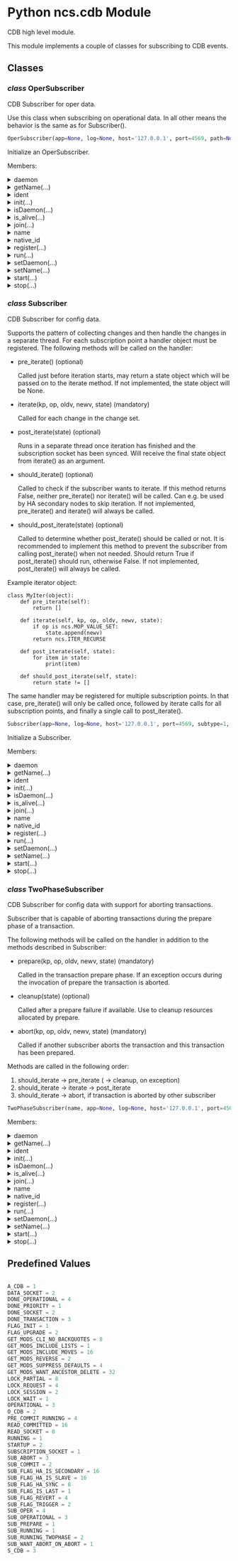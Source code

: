 # Python ncs.cdb Module

CDB high level module.

This module implements a couple of classes for subscribing
to CDB events.

## Classes

### _class_ **OperSubscriber**

CDB Subscriber for oper data.

Use this class when subscribing on operational data. In all other means
the behavior is the same as for Subscriber().

```python
OperSubscriber(app=None, log=None, host='127.0.0.1', port=4569, path=None)
```

Initialize an OperSubscriber.

Members:

<details>

<summary>daemon</summary>

A boolean value indicating whether this thread is a daemon thread.

This must be set before start() is called, otherwise RuntimeError is
raised. Its initial value is inherited from the creating thread; the
main thread is not a daemon thread and therefore all threads created in
the main thread default to daemon = False.

The entire Python program exits when only daemon threads are left.

</details>

<details>

<summary>getName(...)</summary>

Method:

```python
getName(self)
```

Return a string used for identification purposes only.

This method is deprecated, use the name attribute instead.

</details>

<details>

<summary>ident</summary>

_Readonly property_

Thread identifier of this thread or None if it has not been started.

This is a nonzero integer. See the get_ident() function. Thread
identifiers may be recycled when a thread exits and another thread is
created. The identifier is available even after the thread has exited.

</details>

<details>

<summary>init(...)</summary>

Method:

```python
init(self)
```

Custom initialization.

Override this method to do custom initialization without needing
to override __init__.

</details>

<details>

<summary>isDaemon(...)</summary>

Method:

```python
isDaemon(self)
```

Return whether this thread is a daemon.

This method is deprecated, use the daemon attribute instead.

</details>

<details>

<summary>is_alive(...)</summary>

Method:

```python
is_alive(self)
```

Return whether the thread is alive.

This method returns True just before the run() method starts until just
after the run() method terminates. See also the module function
enumerate().

</details>

<details>

<summary>join(...)</summary>

Method:

```python
join(self, timeout=None)
```

Wait until the thread terminates.

This blocks the calling thread until the thread whose join() method is
called terminates -- either normally or through an unhandled exception
or until the optional timeout occurs.

When the timeout argument is present and not None, it should be a
floating point number specifying a timeout for the operation in seconds
(or fractions thereof). As join() always returns None, you must call
is_alive() after join() to decide whether a timeout happened -- if the
thread is still alive, the join() call timed out.

When the timeout argument is not present or None, the operation will
block until the thread terminates.

A thread can be join()ed many times.

join() raises a RuntimeError if an attempt is made to join the current
thread as that would cause a deadlock. It is also an error to join() a
thread before it has been started and attempts to do so raises the same
exception.

</details>

<details>

<summary>name</summary>

A string used for identification purposes only.

It has no semantics. Multiple threads may be given the same name. The
initial name is set by the constructor.

</details>

<details>

<summary>native_id</summary>

_Readonly property_

Native integral thread ID of this thread, or None if it has not been started.

This is a non-negative integer. See the get_native_id() function.
This represents the Thread ID as reported by the kernel.

</details>

<details>

<summary>register(...)</summary>

Method:

```python
register(self, path, iter_obj=None, iter_flags=1, priority=0, flags=0, subtype=None)
```

Register an iterator object at a specific path.

Setting 'iter_obj' to None will internally use 'self' as the iterator
object which means that Subscriber needs to be sub-classed.

Operational and configuration subscriptions can be done on the
same Subscriber, but in that case the notifications may be
arbitrarily interleaved, including operational notifications
arriving between different configuration notifications for the
same transaction. If this is a problem, use separate
Subscriber instances for operational and configuration
subscriptions.

Arguments:

* path -- path to node (str)
* iter_object -- iterator object (obj, optional)
* iter_flags -- iterator flags (int, optional)
* priority -- priority order for subscribers (int)
* flags -- additional subscriber flags (int)
* subtype -- subscriber type SUB_RUNNING, SUB_RUNNING_TWOPHASE,
            SUB_OPERATIONAL (cdb)

Returns:

* subscription point (int)

Flags (cdb):

* SUB_WANT_ABORT_ON_ABORT

Iterator Flags (ncs):

* ITER_WANT_PREV
* ITER_WANT_ANCESTOR_DELETE
* ITER_WANT_ATTR
* ITER_WANT_CLI_STR
* ITER_WANT_SCHEMA_ORDER
* ITER_WANT_LEAF_FIRST_ORDER
* ITER_WANT_LEAF_LAST_ORDER
* ITER_WANT_REVERSE
* ITER_WANT_P_CONTAINER
* ITER_WANT_CLI_ORDER

</details>

<details>

<summary>run(...)</summary>

Method:

```python
run(self)
```

Main processing loop.

</details>

<details>

<summary>setDaemon(...)</summary>

Method:

```python
setDaemon(self, daemonic)
```

Set whether this thread is a daemon.

This method is deprecated, use the .daemon property instead.

</details>

<details>

<summary>setName(...)</summary>

Method:

```python
setName(self, name)
```

Set the name string for this thread.

This method is deprecated, use the name attribute instead.

</details>

<details>

<summary>start(...)</summary>

Method:

```python
start(self)
```

Start the subscriber.

</details>

<details>

<summary>stop(...)</summary>

Method:

```python
stop(self)
```

Stop the subscriber.

</details>

### _class_ **Subscriber**

CDB Subscriber for config data.

Supports the pattern of collecting changes and then handle the changes in
a separate thread. For each subscription point a handler object must be
registered. The following methods will be called on the handler:

* pre_iterate() (optional)

    Called just before iteration starts, may return a state object
    which will be passed on to the iterate method. If not implemented,
    the state object will be None.

* iterate(kp, op, oldv, newv, state) (mandatory)

    Called for each change in the change set.

* post_iterate(state) (optional)

    Runs in a separate thread once iteration has finished and the
    subscription socket has been synced. Will receive the final state
    object from iterate() as an argument.

* should_iterate() (optional)

    Called to check if the subscriber wants to iterate. If this method
    returns False, neither pre_iterate() nor iterate() will be called.
    Can e.g. be used by HA secondary nodes to skip iteration. If not
    implemented, pre_iterate() and iterate() will always be called.

* should_post_iterate(state) (optional)

    Called to determine whether post_iterate() should be called
    or not. It is recommended to implement this method to prevent
    the subscriber from calling post_iterate() when not needed.
    Should return True if post_iterate() should run, otherwise False.
    If not implemented, post_iterate() will always be called.

Example iterator object:

    class MyIter(object):
        def pre_iterate(self):
            return []

        def iterate(self, kp, op, oldv, newv, state):
            if op is ncs.MOP_VALUE_SET:
                state.append(newv)
            return ncs.ITER_RECURSE

        def post_iterate(self, state):
            for item in state:
                print(item)

        def should_post_iterate(self, state):
            return state != []

The same handler may be registered for multiple subscription points.
In that case, pre_iterate() will only be called once, followed by iterate
calls for all subscription points, and finally a single call to
post_iterate().

```python
Subscriber(app=None, log=None, host='127.0.0.1', port=4569, subtype=1, name='', path=None)
```

Initialize a Subscriber.

Members:

<details>

<summary>daemon</summary>

A boolean value indicating whether this thread is a daemon thread.

This must be set before start() is called, otherwise RuntimeError is
raised. Its initial value is inherited from the creating thread; the
main thread is not a daemon thread and therefore all threads created in
the main thread default to daemon = False.

The entire Python program exits when only daemon threads are left.

</details>

<details>

<summary>getName(...)</summary>

Method:

```python
getName(self)
```

Return a string used for identification purposes only.

This method is deprecated, use the name attribute instead.

</details>

<details>

<summary>ident</summary>

_Readonly property_

Thread identifier of this thread or None if it has not been started.

This is a nonzero integer. See the get_ident() function. Thread
identifiers may be recycled when a thread exits and another thread is
created. The identifier is available even after the thread has exited.

</details>

<details>

<summary>init(...)</summary>

Method:

```python
init(self)
```

Custom initialization.

Override this method to do custom initialization without needing
to override __init__.

</details>

<details>

<summary>isDaemon(...)</summary>

Method:

```python
isDaemon(self)
```

Return whether this thread is a daemon.

This method is deprecated, use the daemon attribute instead.

</details>

<details>

<summary>is_alive(...)</summary>

Method:

```python
is_alive(self)
```

Return whether the thread is alive.

This method returns True just before the run() method starts until just
after the run() method terminates. See also the module function
enumerate().

</details>

<details>

<summary>join(...)</summary>

Method:

```python
join(self, timeout=None)
```

Wait until the thread terminates.

This blocks the calling thread until the thread whose join() method is
called terminates -- either normally or through an unhandled exception
or until the optional timeout occurs.

When the timeout argument is present and not None, it should be a
floating point number specifying a timeout for the operation in seconds
(or fractions thereof). As join() always returns None, you must call
is_alive() after join() to decide whether a timeout happened -- if the
thread is still alive, the join() call timed out.

When the timeout argument is not present or None, the operation will
block until the thread terminates.

A thread can be join()ed many times.

join() raises a RuntimeError if an attempt is made to join the current
thread as that would cause a deadlock. It is also an error to join() a
thread before it has been started and attempts to do so raises the same
exception.

</details>

<details>

<summary>name</summary>

A string used for identification purposes only.

It has no semantics. Multiple threads may be given the same name. The
initial name is set by the constructor.

</details>

<details>

<summary>native_id</summary>

_Readonly property_

Native integral thread ID of this thread, or None if it has not been started.

This is a non-negative integer. See the get_native_id() function.
This represents the Thread ID as reported by the kernel.

</details>

<details>

<summary>register(...)</summary>

Method:

```python
register(self, path, iter_obj=None, iter_flags=1, priority=0, flags=0, subtype=None)
```

Register an iterator object at a specific path.

Setting 'iter_obj' to None will internally use 'self' as the iterator
object which means that Subscriber needs to be sub-classed.

Operational and configuration subscriptions can be done on the
same Subscriber, but in that case the notifications may be
arbitrarily interleaved, including operational notifications
arriving between different configuration notifications for the
same transaction. If this is a problem, use separate
Subscriber instances for operational and configuration
subscriptions.

Arguments:

* path -- path to node (str)
* iter_object -- iterator object (obj, optional)
* iter_flags -- iterator flags (int, optional)
* priority -- priority order for subscribers (int)
* flags -- additional subscriber flags (int)
* subtype -- subscriber type SUB_RUNNING, SUB_RUNNING_TWOPHASE,
            SUB_OPERATIONAL (cdb)

Returns:

* subscription point (int)

Flags (cdb):

* SUB_WANT_ABORT_ON_ABORT

Iterator Flags (ncs):

* ITER_WANT_PREV
* ITER_WANT_ANCESTOR_DELETE
* ITER_WANT_ATTR
* ITER_WANT_CLI_STR
* ITER_WANT_SCHEMA_ORDER
* ITER_WANT_LEAF_FIRST_ORDER
* ITER_WANT_LEAF_LAST_ORDER
* ITER_WANT_REVERSE
* ITER_WANT_P_CONTAINER
* ITER_WANT_CLI_ORDER

</details>

<details>

<summary>run(...)</summary>

Method:

```python
run(self)
```

Main processing loop.

</details>

<details>

<summary>setDaemon(...)</summary>

Method:

```python
setDaemon(self, daemonic)
```

Set whether this thread is a daemon.

This method is deprecated, use the .daemon property instead.

</details>

<details>

<summary>setName(...)</summary>

Method:

```python
setName(self, name)
```

Set the name string for this thread.

This method is deprecated, use the name attribute instead.

</details>

<details>

<summary>start(...)</summary>

Method:

```python
start(self)
```

Start the subscriber.

</details>

<details>

<summary>stop(...)</summary>

Method:

```python
stop(self)
```

Stop the subscriber.

</details>

### _class_ **TwoPhaseSubscriber**

CDB Subscriber for config data with support for aborting transactions.

Subscriber that is capable of aborting transactions during the
prepare phase of a transaction.

The following methods will be called on the handler in addition to
the methods described in Subscriber:

* prepare(kp, op, oldv, newv, state) (mandatory)

    Called in the transaction prepare phase. If an exception occurs
    during the invocation of prepare the transaction is aborted.

* cleanup(state) (optional)

    Called after a prepare failure if available. Use to cleanup
    resources allocated by prepare.

* abort(kp, op, oldv, newv, state) (mandatory)

    Called if another subscriber aborts the transaction and this
    transaction has been prepared.

Methods are called in the following order:

1. should_iterate -> pre_iterate ( -> cleanup, on exception)
2. should_iterate -> iterate -> post_iterate
3. should_iterate -> abort, if transaction is aborted by other subscriber

```python
TwoPhaseSubscriber(name, app=None, log=None, host='127.0.0.1', port=4569, path=None)
```

Members:

<details>

<summary>daemon</summary>

A boolean value indicating whether this thread is a daemon thread.

This must be set before start() is called, otherwise RuntimeError is
raised. Its initial value is inherited from the creating thread; the
main thread is not a daemon thread and therefore all threads created in
the main thread default to daemon = False.

The entire Python program exits when only daemon threads are left.

</details>

<details>

<summary>getName(...)</summary>

Method:

```python
getName(self)
```

Return a string used for identification purposes only.

This method is deprecated, use the name attribute instead.

</details>

<details>

<summary>ident</summary>

_Readonly property_

Thread identifier of this thread or None if it has not been started.

This is a nonzero integer. See the get_ident() function. Thread
identifiers may be recycled when a thread exits and another thread is
created. The identifier is available even after the thread has exited.

</details>

<details>

<summary>init(...)</summary>

Method:

```python
init(self)
```

Custom initialization.

Override this method to do custom initialization without needing
to override __init__.

</details>

<details>

<summary>isDaemon(...)</summary>

Method:

```python
isDaemon(self)
```

Return whether this thread is a daemon.

This method is deprecated, use the daemon attribute instead.

</details>

<details>

<summary>is_alive(...)</summary>

Method:

```python
is_alive(self)
```

Return whether the thread is alive.

This method returns True just before the run() method starts until just
after the run() method terminates. See also the module function
enumerate().

</details>

<details>

<summary>join(...)</summary>

Method:

```python
join(self, timeout=None)
```

Wait until the thread terminates.

This blocks the calling thread until the thread whose join() method is
called terminates -- either normally or through an unhandled exception
or until the optional timeout occurs.

When the timeout argument is present and not None, it should be a
floating point number specifying a timeout for the operation in seconds
(or fractions thereof). As join() always returns None, you must call
is_alive() after join() to decide whether a timeout happened -- if the
thread is still alive, the join() call timed out.

When the timeout argument is not present or None, the operation will
block until the thread terminates.

A thread can be join()ed many times.

join() raises a RuntimeError if an attempt is made to join the current
thread as that would cause a deadlock. It is also an error to join() a
thread before it has been started and attempts to do so raises the same
exception.

</details>

<details>

<summary>name</summary>

A string used for identification purposes only.

It has no semantics. Multiple threads may be given the same name. The
initial name is set by the constructor.

</details>

<details>

<summary>native_id</summary>

_Readonly property_

Native integral thread ID of this thread, or None if it has not been started.

This is a non-negative integer. See the get_native_id() function.
This represents the Thread ID as reported by the kernel.

</details>

<details>

<summary>register(...)</summary>

Method:

```python
register(self, path, iter_obj=None, iter_flags=1, priority=0, flags=0, subtype=None)
```

Register an iterator object at a specific path.

Setting 'iter_obj' to None will internally use 'self' as the iterator
object which means that TwoPhaseSubscriber needs to be sub-classed.

Operational and configuration subscriptions can be done on the
same TwoPhaseSubscriber, but in that case the notifications may be
arbitrarily interleaved, including operational notifications
arriving between different configuration notifications for the
same transaction. If this is a problem, use separate
TwoPhaseSubscriber instances for operational and configuration
subscriptions.

For arguments and flags, see Subscriber.register()

</details>

<details>

<summary>run(...)</summary>

Method:

```python
run(self)
```

Main processing loop.

</details>

<details>

<summary>setDaemon(...)</summary>

Method:

```python
setDaemon(self, daemonic)
```

Set whether this thread is a daemon.

This method is deprecated, use the .daemon property instead.

</details>

<details>

<summary>setName(...)</summary>

Method:

```python
setName(self, name)
```

Set the name string for this thread.

This method is deprecated, use the name attribute instead.

</details>

<details>

<summary>start(...)</summary>

Method:

```python
start(self)
```

Start the subscriber.

</details>

<details>

<summary>stop(...)</summary>

Method:

```python
stop(self)
```

Stop the subscriber.

</details>

## Predefined Values

```python

A_CDB = 1
DATA_SOCKET = 2
DONE_OPERATIONAL = 4
DONE_PRIORITY = 1
DONE_SOCKET = 2
DONE_TRANSACTION = 3
FLAG_INIT = 1
FLAG_UPGRADE = 2
GET_MODS_CLI_NO_BACKQUOTES = 8
GET_MODS_INCLUDE_LISTS = 1
GET_MODS_INCLUDE_MOVES = 16
GET_MODS_REVERSE = 2
GET_MODS_SUPPRESS_DEFAULTS = 4
GET_MODS_WANT_ANCESTOR_DELETE = 32
LOCK_PARTIAL = 8
LOCK_REQUEST = 4
LOCK_SESSION = 2
LOCK_WAIT = 1
OPERATIONAL = 3
O_CDB = 2
PRE_COMMIT_RUNNING = 4
READ_COMMITTED = 16
READ_SOCKET = 0
RUNNING = 1
STARTUP = 2
SUBSCRIPTION_SOCKET = 1
SUB_ABORT = 3
SUB_COMMIT = 2
SUB_FLAG_HA_IS_SECONDARY = 16
SUB_FLAG_HA_IS_SLAVE = 16
SUB_FLAG_HA_SYNC = 8
SUB_FLAG_IS_LAST = 1
SUB_FLAG_REVERT = 4
SUB_FLAG_TRIGGER = 2
SUB_OPER = 4
SUB_OPERATIONAL = 3
SUB_PREPARE = 1
SUB_RUNNING = 1
SUB_RUNNING_TWOPHASE = 2
SUB_WANT_ABORT_ON_ABORT = 1
S_CDB = 3
```
